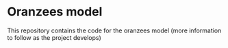 # Oranzees model

This repository contains the code for the oranzees model (more information to follow as the project develops)